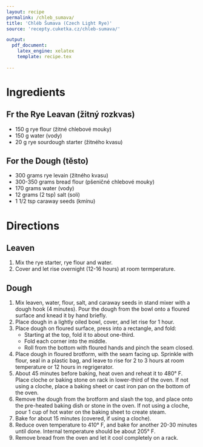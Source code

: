 ```yaml
---
layout: recipe
permalink: /chleb_sumava/
title: 'Chléb Šumava (Czech Light Rye)'
source: 'recepty.cuketka.cz/chleb-sumava/'

output: 
  pdf_document:
    latex_engine: xelatex
    template: recipe.tex
    
---
```


# Ingredients 

## Fr the Rye Leavan (žitný rozkvas)

- 150 g rye flour (žitné chlebové mouky)
- 150 g water (vody)
- 20 g rye sourdough starter (žitného kvasu)

## For the Dough (těsto)

- 300 grams rye levain (žitného kvasu)
- 300-350 grams bread flour (pšeničné chlebové mouky)
- 170 grams water (vody)
- 12 grams (2 tsp) salt (soli)
- 1 1/2 tsp caraway seeds (kmínu)

# Directions

## Leaven 

1. Mix the rye starter, rye flour and water. 
2. Cover and let rise overnight (12-16 hours) at room termperature. 

## Dough 

1. Mix leaven, water, flour, salt, and caraway seeds in stand mixer with a dough hook (4 minutes). Pour the dough from the bowl onto a floured surface and knead it by hand briefly. 
2. Place dough in a lightly oiled bowl, cover, and let rise for 1 hour.
3. Place dough on floured surface, press into a rectangle, and fold: 
	- Starting at the top, fold it to about one-third. 
	- Fold each corner into the middle. 
	- Roll from the bottom with floured hands and pinch the seam closed. 
4. Place dough in floured brotform, with the seam facing up. Sprinkle with flour, seal in a plastic bag, and leave to rise for 2 to 3 hours at room temperature or 12 hours in regrigerator.
5. About 45 minutes before baking, heat oven and reheat it to 480° F. Place cloche or baking stone on rack in lower-third of the oven. If not using a cloche, place a baking sheet or cast iron pan on the bottom of the oven. 
6. Remove the dough from the brotform and slash the top, and place onto the pre-heated baking dish or stone in the oven. If not using a cloche, pour 1 cup of hot water on the baking sheet to create steam.
7. Bake for about 15 minutes (covered, if using a cloche). 
8. Reduce oven temperature to 410° F, and bake for another 20-30 minutes until done. Internal temperature should be about 205° F.
9. Remove bread from the oven and let it cool completely on a rack. 
